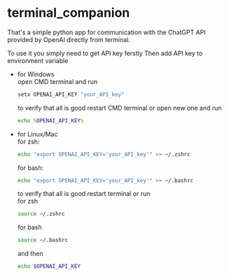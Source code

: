 # terminal_companion
That's a simple python app for communication with the ChatGPT API provided by OpenAI directly from terminal.

To use it you simply need to get API key ferstly
Then add API key to environment variable
- for Windows  
  open CMD terminal and run  
  ```cmd
  setx OPENAI_API_KEY "your_API_key"
  ```
  to verify that all is good restart CMD terminal or open new one and run  
  ```cmd
  echo %OPENAI_API_KEY%
  ```
- for Linux/Mac  
  for zsh:  
  ```zsh
  echo "export OPENAI_API_KEY='your_API_key'" >> ~/.zshrc
  ```
  for bash:
  ```bash
  echo "export OPENAI_API_KEY='your_API_key'" >> ~/.bashrc
  ```
  to verify that all is good restart terminal or run   
  for zsh  
  ```zsh
  source ~/.zshrc
  ```
  for bash  
  ```bash
  source ~/.bashrc
  ```
  and then
  ```zsh
  echo $OPENAI_API_KEY
  ```

  
